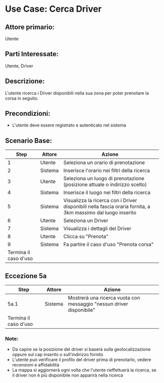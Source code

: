 # Use Case: Cerca Driver

## Attore primario: 
Utente

## Parti Interessate: 
Utente, Driver

## Descrizione: 
L'utente ricerca i Driver disponibili nella sua zona per poter prenotare la corsa in seguito.

## Precondizioni: 
- L'utente deve essere registrato e autenticato nel sistema

## Scenario Base:

| Step                  | Attore  | Azione                                                                                                       |
|-----------------------|---------|--------------------------------------------------------------------------------------------------------------|
| 1                     | Utente  | Seleziona un orario di prenotazione                                                                          |
| 2                     | Sistema | Inserisce l'orario nei filtri della ricerca                                                                  |
| 3                     | Utente  | Seleziona un luogo di prenotazione (posizione attuale o indirizzo scelto)                                    |
| 4                     | Sistema | Inserisce il luogo nei filtri della ricerca                                                                  |
| 5                     | Sistema | Visualizza la ricerca con i Driver disponibili nella fascia oraria fornita, a 3km massimo dal luogo inserito |
| 6                     | Utente  | Seleziona un Driver                                                                                          |
| 7                     | Sistema | Visualizza i dettagli del Driver                                                                             |
| 8                     | Utente  | Clicca su "Prenota"                                                                                          |
| 9                     | Sistema | Fa partire il caso d'uso "Prenota corsa"                                                                     |
| Termina il caso d'uso |


## Eccezione 5a

| Step                  | Attore  | Azione                                                                 |
|-----------------------|---------|------------------------------------------------------------------------|
| 5a.1                  | Sistema | Mostrerà una ricerca vuota con messaggio "nessun driver disponibile"   |
| Termina il caso d'uso |

### Note:
- Da capire se la posizione del driver si baserà sulla geolocalizzazione oppure sul cap inserito o sull'indirizzo fornito
- L'utente può verificare il profilo del driver prima di prenotarlo, vedere recensioni e affidabilità
- La mappa si aggiornerà ogni volta che l'utente rieffettuerà la ricerca, se il driver non è più disponibile non apparirà nella ricerca
